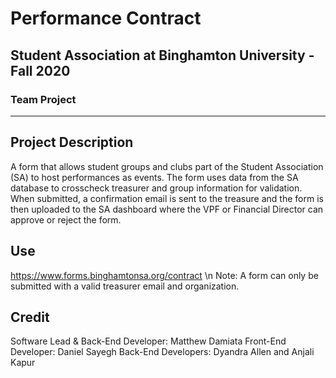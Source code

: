 # Performance Contract
## Student Association at Binghamton University - Fall 2020
### Team Project

***

## Project Description

A form that allows student groups and clubs part of the Student Association (SA) to host performances as events. The form uses data from the SA database to crosscheck treasurer and group information for validation. When submitted, a confirmation email is sent to the treasure and the form is then uploaded to the SA dashboard where the VPF or Financial Director can approve or reject the form.

## Use

https://www.forms.binghamtonsa.org/contract \n
Note: A form can only be submitted with a valid treasurer email and organization.

## Credit

Software Lead & Back-End Developer: Matthew Damiata
Front-End Developer: Daniel Sayegh
Back-End Developers: Dyandra Allen and Anjali Kapur
